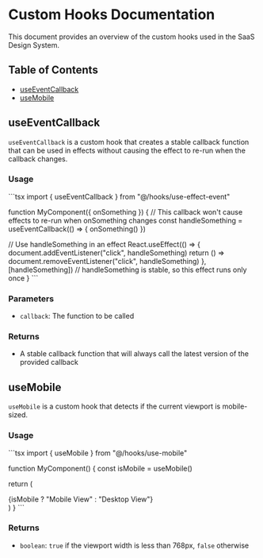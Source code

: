 # Custom Hooks Documentation

This document provides an overview of the custom hooks used in the SaaS Design System.

## Table of Contents

- [useEventCallback](#useeventcallback)
- [useMobile](#usemobile)

## useEventCallback

`useEventCallback` is a custom hook that creates a stable callback function that can be used in effects without causing the effect to re-run when the callback changes.

### Usage

\`\`\`tsx
import { useEventCallback } from "@/hooks/use-effect-event"

function MyComponent({ onSomething }) {
  // This callback won't cause effects to re-run when onSomething changes
  const handleSomething = useEventCallback(() => {
    onSomething()
  })

  // Use handleSomething in an effect
  React.useEffect(() => {
    document.addEventListener("click", handleSomething)
    return () => document.removeEventListener("click", handleSomething)
  }, [handleSomething]) // handleSomething is stable, so this effect runs only once
}
\`\`\`

### Parameters

- `callback`: The function to be called

### Returns

- A stable callback function that will always call the latest version of the provided callback

## useMobile

`useMobile` is a custom hook that detects if the current viewport is mobile-sized.

### Usage

\`\`\`tsx
import { useMobile } from "@/hooks/use-mobile"

function MyComponent() {
  const isMobile = useMobile()

  return (
    <div>
      {isMobile ? "Mobile View" : "Desktop View"}
    </div>
  )
}
\`\`\`

### Returns

- `boolean`: `true` if the viewport width is less than 768px, `false` otherwise
